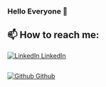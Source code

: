 ### Hello Everyone 👋
<!--
**Elvanss/Elvanss** is a ✨ _special_ ✨ repository because its `README.md` (this file) appears on your GitHub profile.

Here are some ideas to get you started:

- 🔭 I’m currently working on ...
- 🌱 I’m currently learning ...
- 👯 I’m looking to collaborate on ...
- 🤔 I’m looking for help with ...
- 💬 Ask me about ...
- 📫 How to reach me: ...
- 😄 Pronouns: ...
- ⚡ Fun fact: ...
-->
## 📫 How to reach me: 

[![LinkedIn](https://i.stack.imgur.com/gVE0j.png) LinkedIn](https://www.linkedin.com/in/duy-le-15390721b/)
##
[![Github](https://i.stack.imgur.com/tskMh.png) Github](https://github.com/Elvanss)


